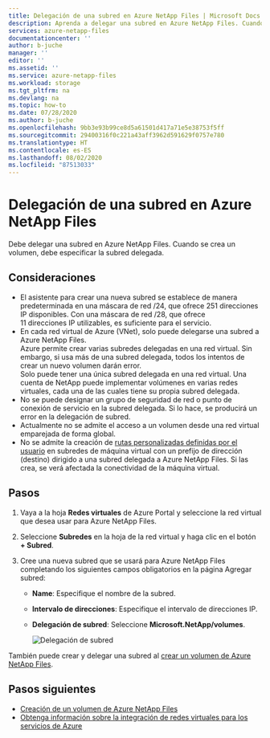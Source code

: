 ```yaml
---
title: Delegación de una subred en Azure NetApp Files | Microsoft Docs
description: Aprenda a delegar una subred en Azure NetApp Files. Cuando se crea un volumen, especifique la subred delegada.
services: azure-netapp-files
documentationcenter: ''
author: b-juche
manager: ''
editor: ''
ms.assetid: ''
ms.service: azure-netapp-files
ms.workload: storage
ms.tgt_pltfrm: na
ms.devlang: na
ms.topic: how-to
ms.date: 07/28/2020
ms.author: b-juche
ms.openlocfilehash: 9bb3e93b99ce8d5a61501d417a71e5e38753f5ff
ms.sourcegitcommit: 29400316f0c221a43aff3962d591629f0757e780
ms.translationtype: HT
ms.contentlocale: es-ES
ms.lasthandoff: 08/02/2020
ms.locfileid: "87513033"
---
```

# <a name="delegate-a-subnet-to-azure-netapp-files"></a>Delegación de una subred en Azure NetApp Files 

Debe delegar una subred en Azure NetApp Files.   Cuando se crea un volumen, debe especificar la subred delegada.

## <a name="considerations"></a>Consideraciones
* El asistente para crear una nueva subred se establece de manera predeterminada en una máscara de red /24, que ofrece 251 direcciones IP disponibles. Con una máscara de red /28, que ofrece 11 direcciones IP utilizables, es suficiente para el servicio.
* En cada red virtual de Azure (VNet), solo puede delegarse una subred a Azure NetApp Files.   
   Azure permite crear varias subredes delegadas en una red virtual.  Sin embargo, si usa más de una subred delegada, todos los intentos de crear un nuevo volumen darán error.  
   Solo puede tener una única subred delegada en una red virtual. Una cuenta de NetApp puede implementar volúmenes en varias redes virtuales, cada una de las cuales tiene su propia subred delegada.  
* No se puede designar un grupo de seguridad de red o punto de conexión de servicio en la subred delegada. Si lo hace, se producirá un error en la delegación de subred.
* Actualmente no se admite el acceso a un volumen desde una red virtual emparejada de forma global.
* No se admite la creación de [rutas personalizadas definidas por el usuario](https://docs.microsoft.com/azure/virtual-network/virtual-networks-udr-overview#custom-routes) en subredes de máquina virtual con un prefijo de dirección (destino) dirigido a una subred delegada a Azure NetApp Files. Si las crea, se verá afectada la conectividad de la máquina virtual.

## <a name="steps"></a>Pasos 
1.  Vaya a la hoja **Redes virtuales** de Azure Portal y seleccione la red virtual que desea usar para Azure NetApp Files.    

1. Seleccione **Subredes** en la hoja de la red virtual y haga clic en el botón **+ Subred**. 

1. Cree una nueva subred que se usará para Azure NetApp Files completando los siguientes campos obligatorios en la página Agregar subred:
    * **Name**: Especifique el nombre de la subred.
    * **Intervalo de direcciones**: Especifique el intervalo de direcciones IP.
    * **Delegación de subred**: Seleccione **Microsoft.NetApp/volumes**. 

      ![Delegación de subred](../media/azure-netapp-files/azure-netapp-files-subnet-delegation.png)
    
También puede crear y delegar una subred al [crear un volumen de Azure NetApp Files](azure-netapp-files-create-volumes.md). 

## <a name="next-steps"></a>Pasos siguientes  
* [Creación de un volumen de Azure NetApp Files](azure-netapp-files-create-volumes.md)
* [Obtenga información sobre la integración de redes virtuales para los servicios de Azure](https://docs.microsoft.com/azure/virtual-network/virtual-network-for-azure-services)


